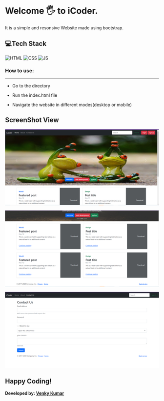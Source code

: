 # Welcome 🖐 to iCoder.
It is a simple and resonsive Website made using bootstrap.

## 💻Tech Stack

![HTML](https://img.shields.io/badge/html5%20-%23E34F26.svg?&style=for-the-badge&logo=html5&logoColor=white)
![CSS](https://img.shields.io/badge/css3%20-%231572B6.svg?&style=for-the-badge&logo=css3&logoColor=white)
![JS](https://img.shields.io/badge/javascript%20-%23323330.svg?&style=for-the-badge&logo=javascript&logoColor=%23F7DF1E)

### How to use:

---
- Go to the directory

- Run the index.html file

- Navigate the website in different modes(desktop or mobile)

## ScreenShot View

![Default View](img/desktop1.png)

![Default View](img/desktop2.png)

![Default View](img/contact.png)

## Happy Coding!

<strong>Developed by: <a href="https://github.com/BoddepallyVenkatesh06">Venky Kumar</a>
